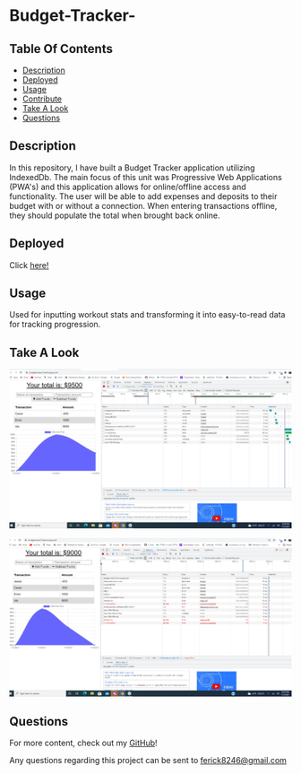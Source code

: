 # Budget-Tracker-

## Table Of Contents

* [Description](#description)
* [Deployed](#deployed)
* [Usage](#usage)
* [Contribute](#contribute)
* [Take A Look](#take-a-look)
* [Questions](#questions)
## Description

In this repository, I have built a Budget Tracker application utilizing IndexedDb. The main focus of this unit was Progressive Web Applications (PWA's) and this application allows for online/offline access and functionality. The user will be able to add expenses and deposits to their budget with or without a connection. When entering transactions offline, they should populate the total when brought back online.

## Deployed

Click [here!](https://budgetracker2.herokuapp.com/)

## Usage

Used for inputting workout stats and transforming it into easy-to-read data for tracking progression.

## Take A Look

![This is the landing page for the tracker.](https://github.com/ferick8246/Budget-Tracker-/blob/a001023f54c6489a6ff4be3acba64369a2bfcd90/Budget.PNG)


![This is the dashboard with workout data](https://github.com/ferick8246/Budget-Tracker-/blob/a001023f54c6489a6ff4be3acba64369a2bfcd90/Budget2.PNG)

## Questions

For more content, check out my [GitHub](https://github.com/ferick8246)!

Any questions regarding this project can be sent to ferick8246@gmail.com